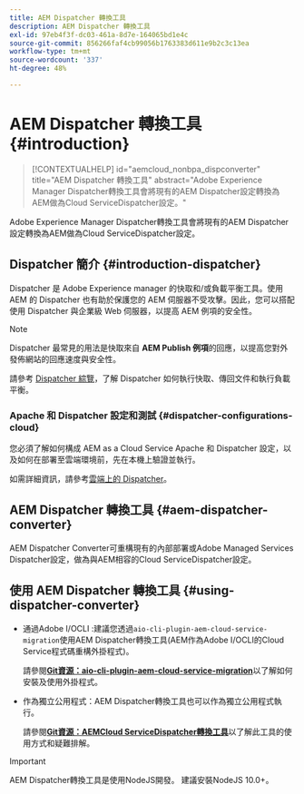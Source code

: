 ```yaml
---
title: AEM Dispatcher 轉換工具
description: AEM Dispatcher 轉換工具
exl-id: 97eb4f3f-dc03-461a-8d7e-164065bd1e4c
source-git-commit: 856266faf4cb99056b1763383d611e9b2c3c13ea
workflow-type: tm+mt
source-wordcount: '337'
ht-degree: 48%

---
```


# AEM Dispatcher 轉換工具 {#introduction}

>[!CONTEXTUALHELP]
>id="aemcloud_nonbpa_dispconverter"
>title="AEM Dispatcher 轉換工具"
>abstract="Adobe Experience Manager Dispatcher轉換工具會將現有的AEM Dispatcher設定轉換為AEM做為Cloud ServiceDispatcher設定。"

Adobe Experience Manager Dispatcher轉換工具會將現有的AEM Dispatcher設定轉換為AEM做為Cloud ServiceDispatcher設定。

## Dispatcher 簡介 {#introduction-dispatcher}

Dispatcher 是 Adobe Experience manager 的快取和/或負載平衡工具。使用 AEM 的 Dispatcher 也有助於保護您的 AEM 伺服器不受攻擊。因此，您可以搭配使用 Dispatcher 與企業級 Web 伺服器，以提高 AEM 例項的安全性。

>[!NOTE]
>Dispatcher 最常見的用法是快取來自 **AEM Publish 例項**&#x200B;的回應，以提高您對外發佈網站的回應速度與安全性。

請參考 [Dispatcher 綜覽](https://experienceleague.adobe.com/docs/experience-manager-dispatcher/using/dispatcher.html?lang=zh-Hant)，了解 Dispatcher 如何執行快取、傳回文件和執行負載平衡。

### Apache 和 Dispatcher 設定和測試 {#dispatcher-configurations-cloud}

您必須了解如何構成 AEM as a Cloud Service Apache 和 Dispatcher 設定，以及如何在部署至雲端環境前，先在本機上驗證並執行。

如需詳細資訊，請參考[雲端上的 Dispatcher](https://experienceleague.adobe.com/docs/experience-manager-cloud-service/implementing/content-delivery/disp-overview.html)。

## AEM Dispatcher 轉換工具 {#aem-dispatcher-converter}

AEM Dispatcher Converter可重構現有的內部部署或Adobe Managed Services Dispatcher設定，做為與AEM相容的Cloud ServiceDispatcher設定。

## 使用 AEM Dispatcher 轉換工具 {#using-dispatcher-converter}

* 通過Adobe I/OCLI :建議您透過`aio-cli-plugin-aem-cloud-service-migration`使用AEM Dispatcher轉換工具(AEM作為Adobe I/OCLI的Cloud Service程式碼重構外掛程式)。

   請參閱&#x200B;**[Git資源：aio-cli-plugin-aem-cloud-service-migration](https://github.com/adobe/aio-cli-plugin-aem-cloud-service-migration#introduction)**&#x200B;以了解如何安裝及使用外掛程式。

* 作為獨立公用程式：AEM Dispatcher轉換工具也可以作為獨立公用程式執行。

   請參閱&#x200B;**[Git資源：AEMCloud ServiceDispatcher轉換工具](https://github.com/adobe/aem-cloud-service-source-migration/tree/master/packages/dispatcher-converter)**&#x200B;以了解此工具的使用方式和疑難排解。

>[!IMPORTANT]
>AEM Dispatcher轉換工具是使用NodeJS開發。 建議安裝NodeJS 10.0+。

